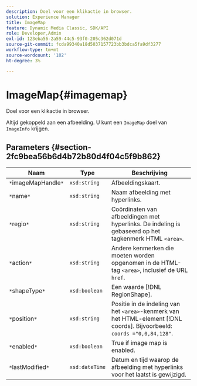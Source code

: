 ```yaml
---
description: Doel voor een klikactie in browser.
solution: Experience Manager
title: ImageMap
feature: Dynamic Media Classic, SDK/API
role: Developer,Admin
exl-id: 123eba56-2a59-44c5-93f0-205c362d071d
source-git-commit: fcda99340a18d5037157723bb3bdca5fa9df3277
workflow-type: tm+mt
source-wordcount: '102'
ht-degree: 3%

---
```


# ImageMap{#imagemap}

Doel voor een klikactie in browser.

Altijd gekoppeld aan een afbeelding. U kunt een `ImageMap` doel van `ImageInfo` krijgen.

## Parameters {#section-2fc9bea56b6d4b72b80d4f04c5f9b862}

| Naam | Type | Beschrijving |
|---|---|---|
| `*`imageMapHandle`*` | `xsd:string` | Afbeeldingskaart. |
| `*`name`*` | `xsd:string` | Naam afbeelding met hyperlinks. |
| `*`regio`*` | `xsd:string` | Coördinaten van afbeeldingen met hyperlinks. De indeling is gebaseerd op het tagkenmerk HTML `<area>`. |
| `*`action`*` | `xsd:string` | Andere kenmerken die moeten worden opgenomen in de HTML-tag `<area>`, inclusief de URL `href`. |
| `*`shapeType`*` | `xsd:boolean` | Een waarde [!DNL RegionShape]. |
| `*`position`*` | `xsd:string` | Positie in de indeling van het `<area>`-kenmerk van het HTML-element [!DNL coords]. Bijvoorbeeld: `coords ="0,0,84,128"`. |
| `*`enabled`*` | `xsd:boolean` | True if image map is enabled. |
| `*`lastModified`*` | `xsd:dateTime` | Datum en tijd waarop de afbeelding met hyperlinks voor het laatst is gewijzigd. |

